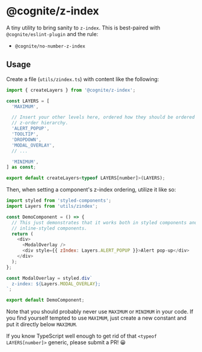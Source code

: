 # @cognite/z-index

A tiny utility to bring sanity to `z-index`.
This is best-paired with `@cognite/eslint-plugin` and the rule:

- `@cognite/no-number-z-index`

## Usage

Create a file (`utils/zindex.ts`) with content like the following:

```js
import { createLayers } from '@cognite/z-index';

const LAYERS = [
  'MAXIMUM',

  // Insert your other levels here, ordered how they should be ordered in the
  // z-order hierarchy.
  'ALERT_POPUP',
  'TOOLTIP',
  'DROPDOWN',
  'MODAL_OVERLAY',
  // ...

  'MINIMUM',
] as const;

export default createLayers<typeof LAYERS[number]>(LAYERS);
```

Then, when setting a component's z-index ordering, utilize it like so:

```js
import styled from 'styled-components';
import Layers from 'utils/zindex';

const DemoComponent = () => {
  // This just demonstrates that it works both in styled components and in
  // inline-styled components.
  return (
    <div>
      <ModalOverlay />
      <div style={{ zIndex: Layers.ALERT_POPUP }}>Alert pop-up</div>
    </div>
  );
};

const ModalOverlay = styled.div`
  z-index: ${Layers.MODAL_OVERLAY};
`;

export default DemoComponent;
```

Note that you should probably never use `MAXIMUM` or `MINIMUM` in your code.
If you find yourself tempted to use `MAXIMUM`, just create a new constant and put it directly below `MAXIMUM`.

If you know TypeScript well enough to get rid of that `<typeof LAYERS[number]>` generic, please submit a PR! :grinning:
